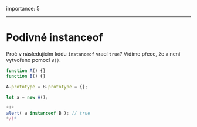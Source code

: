 importance: 5

---

# Podivné instanceof

Proč v následujícím kódu `instanceof` vrací `true`? Vidíme přece, že `a` není vytvořeno pomocí `B()`.

```js run
function A() {}
function B() {}

A.prototype = B.prototype = {};

let a = new A();

*!*
alert( a instanceof B ); // true
*/!*
```
